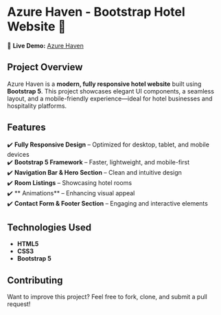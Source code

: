 #  Azure Haven - Bootstrap Hotel Website 🏨  

🚀 **Live Demo:** [Azure Haven](https://azure-haven.netlify.app/)  

## Project Overview  
Azure Haven is a **modern, fully responsive hotel website** built using **Bootstrap 5**. This project showcases elegant UI components, a seamless layout, and a mobile-friendly experience—ideal for hotel businesses and hospitality platforms.  

##  Features  
✔️ **Fully Responsive Design** – Optimized for desktop, tablet, and mobile devices  
✔️ **Bootstrap 5 Framework** – Faster, lightweight, and mobile-first  
✔️ **Navigation Bar & Hero Section** – Clean and intuitive design  
✔️ **Room Listings** – Showcasing hotel rooms  
✔️ ** Animations** – Enhancing visual appeal  
✔️ **Contact Form & Footer Section** – Engaging and interactive elements  

##  Technologies Used  
- **HTML5**  
- **CSS3**  
- **Bootstrap 5**  

 ##  Contributing  
Want to improve this project? Feel free to fork, clone, and submit a pull request!
